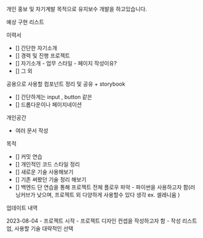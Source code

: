 개인 홍보 및 자기계발 목적으로 유지보수 개발을 하고있습니다.

예상 구현 리스트

이력서

- [] 간단한 자기소개
- [] 경력 및 진행 프로젝트
- [] 자기소개 - 업무 스타일 - 페이지 작성이유?
- [] 그 외

공용으로 사용할 컴포넌트 정리 및 공유 + storybook

- [] 간단하게는 input , button 같은
- [] 드롭다운이나 페이지네이션

개인공간

- 여러 문서 작성

목적

- [] 커밋 연습
- [] 개인적인 코드 스타일 정리
- [] 새로운 기술 사용해보기
- [] 기존 써봤던 기술 정리 해보기
- [] 백엔드 단 연습을 통해 프로젝트 전체 플로우 파악 - 파이썬을 사용하고자 함(러닝커브가 낮으며, 프로젝트 외 다양하게 사용할수 있다 생각 ex. 셀레니움 )

업데이트 내역

2023-08-04 - 프로젝트 시작 - 프로젝트 디자인 컨셉을 작성하고자 함 - 작성 리스트업, 사용할 기술 대략적인 선택
